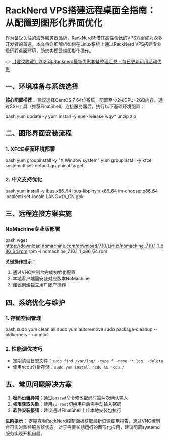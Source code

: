 # RackNerd VPS搭建远程桌面全指南：从配置到图形化界面优化

作为备受关注的海外服务器品牌，RackNerd凭借其高性价比的VPS方案成为众多开发者的首选。本文将详细解析如何在Linux系统上通过RackNerd VPS搭建专业级远程桌面环境，助您实现云端图形化操作。

👉 [【建议收藏】2025年Racknerd最新优惠套餐整理汇总 - 每日更新可用活动优惠](https://bit.ly/Rack_Nerd)

## 一、环境准备与系统选择
**核心配置推荐：** 建议选择CentOS 7 64位系统，配置至少2核CPU+2GB内存。通过SSH工具（推荐FinalShell）连接服务器后，执行以下基础环境配置：

bash
yum update -y
yum install -y epel-release wqy* unzip zip

## 二、图形界面安装流程
### 1. XFCE桌面环境部署
bash
yum groupinstall -y "X Window system"
yum groupinstall -y xfce
systemctl set-default graphical.target

### 2. 中文支持优化
bash
yum install -y ibus.x86_64 ibus-libpinyin.x86_64 im-chooser.x86_64
localectl set-locale LANG=zh_CN.gbk

## 三、远程连接方案实施
### NoMachine专业版部署
bash
wget https://download.nomachine.com/download/7.10/Linux/nomachine_7.10.1_1_x86_64.rpm
rpm -i nomachine_7.10.1_1_x86_64.rpm

**关键操作提示：**
1. 通过VNC控制台完成初始化配置
2. 本地客户端需安装对应版本NoMachine
3. 建议创建独立用户账户操作

## 四、系统优化与维护
### 1. 存储空间管理
bash
sudo yum clean all
sudo yum autoremove
sudo package-cleanup --oldkernels --count=1

### 2. 性能调优技巧
- 定期清理日志文件：`sudo find /var/log/ -type f -name '*.log' -delete`
- 使用ncdu分析存储：`sudo yum install ncdu && ncdu /`

## 五、常见问题解决方案
1. **密码设置异常**：通过`passwd`命令修改密码时需两次确认输入
2. **权限获取失败**：使用`su root`切换用户后需手动输入密码
3. **软件安装报错**：建议通过FinalShell上传本地安装包执行

**进阶提示：** 定期查看RackNerd控制面板获取最新资源使用报告，通过VNC控制台可实时监控服务器状态。对于需要长期运行的图形化应用，建议配置systemd服务实现开机自启。